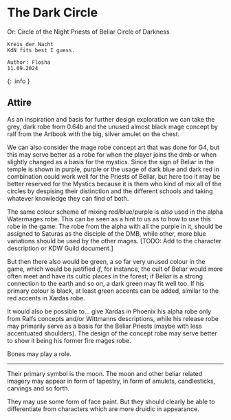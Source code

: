 # The Dark Circle

Or: Circle of the Night
    Priests of Beliar
    Circle of Darkness

    Kreis der Nacht
    KdN fits best I guess.
    

```
Author: Flosha
11.09.2024
```
{: .info }



## Attire

As an inspiration and basis for further design exploration we can take the grey, dark robe from 0.64b and the unused almost black mage concept by ralf from the Artbook with the big, silver amulet on the chest. 

We can also consider the mage robe concept art that was done for G4, but this may serve better as a robe for when the player joins the dmb or when slightly changed as a basis for the mystics. 
Since the sign of Beliar in the temple is shown in purple, purple or the usage of dark blue and dark red in combination could work well for the Priests of Beliar, but here too it may be better reserved for the Mystics because it is them who kind of mix all of the circles by despising their distinction and the different schools and taking whatever knowledge they can find of both.

The same colour scheme of mixing red/blue/purple is *also* used in the alpha Watermages robe. This can be seen as a hint to us as to how to use this robe in the game: The robe from the alpha with all the purple in it, should be assigned to Saturas as the disciple of the DMB, while other, more blue variations should be used by the other mages. [TODO: Add to the character description or KDW Guild document.]

But then there also would be green, a so far very unused colour in the game, which would be justified *if*, for instance, the cult of Beliar would more often meet and have its cultic places in the forest; if Beliar is a strong connection to the earth and so on, a dark green may fit well too. If his primary colour is black, at least green accents can be added, similar to the red accents in Xardas robe. 

It would also be possible to... give Xardas in Phoenix his alpha robe only from Ralfs concepts and/or Wittmanns descriptions, while his release robe may primarily serve as a basis for the Beliar Priests (maybe with less accentuated shoulders). The design of the concept robe may serve better to show it being his former fire mages robe. 

Bones may play a role.

---

Their primary symbol is the moon. The moon and other beliar related imagery may appear in form of tapestry, in form of amulets, candlesticks, carvings and so forth. 

They may use some form of face paint. But they should clearly be able to differentiate from characters which are more druidic in appearance. 

